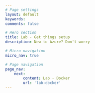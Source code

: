 ```yaml
---
# Page settings
layout: default
keywords:
comments: false

# Hero section
title: Lab - Get things setup
description: New to Azure? Don't worry

# Micro navigation
micro_nav: true

# Page navigation
page_nav:
    next: 
        content: Lab - Docker
        url: 'lab-docker'
---
```


